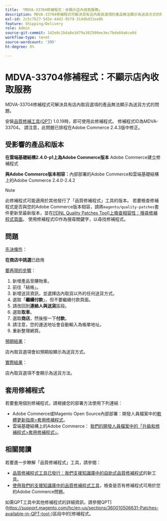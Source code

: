 ```yaml
---
title: 「MDVA-33704修補程式：未顯示店內收取服務」
description: MDVA-33704修補程式可解決具有店內取貨選項的產品無法顯示為送貨方式的問題。
exl-id: 2c5c7627-5d2e-44d2-9579-314dbd31ee8b
feature: Shipping/Delivery
role: Admin
source-git-commit: 1d2e0c1b4a8e3d79a362500ee3ec7bde84a6ce0d
workflow-type: tm+mt
source-wordcount: '395'
ht-degree: 0%

---
```


# MDVA-33704修補程式：不顯示店內收取服務

MDVA-33704修補程式可解決具有店內取貨選項的產品無法顯示為送貨方式的問題。

安裝[品質修補工具(QPT)](/help/announcements/adobe-commerce-announcements/magento-quality-patches-released-new-tool-to-self-serve-quality-patches.md) 1.0.19時，即可使用此修補程式。 修補程式ID為MDVA-33704。 請注意，此問題已排程在Adobe Commerce 2.4.3版中修正。

## 受影響的產品和版本

**在雲端基礎結構2.4.0-p1上為Adobe Commerce版本** Adobe Commerce建立修補程式

**與Adobe Commerce版本相容：**&#x200B;內部部署的Adobe Commerce和雲端基礎結構上的Adobe Commerce 2.4.0-2.4.2

>[!NOTE]
>
>此修補程式可能適用於其他發行了「品質修補程式」工具的版本。 若要檢查修補程式是否與您的Adobe Commerce版本相容，請將`magento/quality-patches`套件更新至最新版本，並在[[!DNL Quality Patches Tool]上檢查相容性：搜尋修補程式頁面](https://devdocs.magento.com/quality-patches/tool.html#patch-grid)。 使用修補程式ID作為搜尋關鍵字，以尋找修補程式。

## 問題

<u>先決條件</u>：<br>

**在商店中挑選**&#x200B;已啟用

<u>要再現的步驟</u>：

1. 新增產品至購物車。
1. 前往「結帳」。
1. 新增送貨資訊，並選擇店內取貨以外的任何送貨方式。
1. 選取「**繼續付款**」，但不要繼續付款頁面。
1. 請改回到&#x200B;**連絡人與送貨**&#x200B;區段。
1. 選取&#x200B;**取車**。
1. 選取&#x200B;**商店**，然後按一下&#x200B;**付款**。
1. 請注意，您的運送地址會自動輸入為帳單地址。
1. 重新整理網頁。

<u>預期結果</u>：

店內取貨選項會如預期般顯示為送貨方式。

<u>實際結果</u>：

店內取貨選項不會顯示為送貨方法。

## 套用修補程式

若要套用個別修補程式，請根據您的部署方法使用下列連結：

* Adobe Commerce或Magento Open Source內部部署：開發人員檔案中的[軟體更新指南>套用修補程式](https://devdocs.magento.com/guides/v2.4/comp-mgr/patching/mqp.html)。
* 雲端基礎結構上的Adobe Commerce： [我們的開發人員檔案中的「升級和修補程式>套用修補程式」](https://devdocs.magento.com/cloud/project/project-patch.html)。

## 相關閱讀

若要進一步瞭解「品質修補程式」工具，請參閱：

* [品質修補程式工具已發行：我們支援知識庫中的自助式品質修補程式](/help/announcements/adobe-commerce-announcements/magento-quality-patches-released-new-tool-to-self-serve-quality-patches.md)的新工具。
* [使用我們的支援知識庫中的品質修補程式工具](/help/support-tools/patches-available-in-qpt-tool/check-patch-for-magento-issue-with-magento-quality-patches.md)，檢查是否有修補程式可用於您的Adobe Commerce問題。

如需QPT工具中其他修補程式的詳細資訊，請參閱QPT](https://support.magento.com/hc/en-us/sections/360010506631-Patches-available-in-QPT-tool-)區段中的[修補程式。
